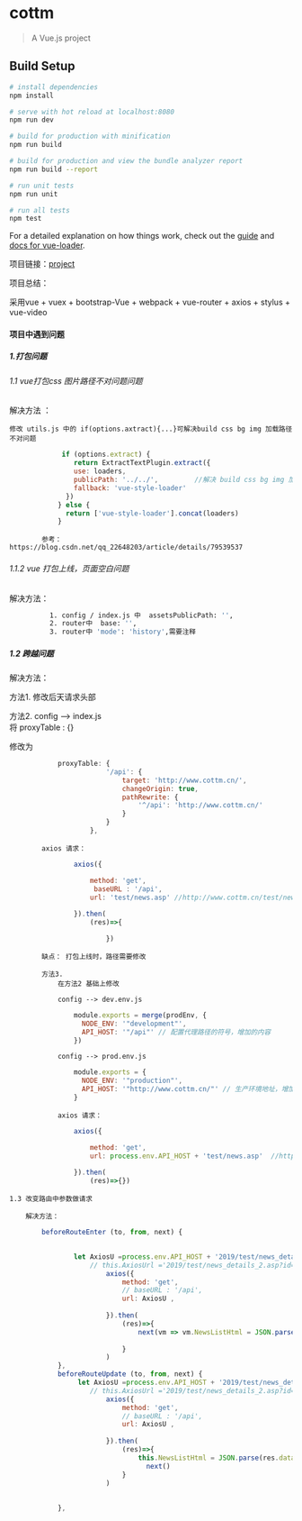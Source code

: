 # cottm

> A Vue.js project

## Build Setup

``` bash
# install dependencies
npm install

# serve with hot reload at localhost:8080
npm run dev

# build for production with minification
npm run build

# build for production and view the bundle analyzer report
npm run build --report

# run unit tests
npm run unit

# run all tests
npm test
```

For a detailed explanation on how things work, check out the [guide](http://vuejs-templates.github.io/webpack/) and [docs for vue-loader](http://vuejs.github.io/vue-loader).

项目链接：[project](http://www.cottm.cn/dist/index.html)

项目总结：

采用vue + vuex + bootstrap-Vue + webpack + vue-router + axios + stylus + vue-video 

#### 项目中遇到问题
	
#####  1.打包问题

######  1.1 vue打包css 图片路径不对问题问题

   解决方法 ：

    修改 utils.js 中的 if(options.axtract){...}可解决build css bg img 加载路径不对问题
      
``` javaScript
			 if (options.extract) {
		        return ExtractTextPlugin.extract({
		        use: loaders,
		        publicPath: '../../',         //解决 build css bg img 加载路径不对问题  
		        fallback: 'vue-style-loader'
		      })
		    } else {
		      return ['vue-style-loader'].concat(loaders)
		    }
```
		    参考： https://blog.csdn.net/qq_22648203/article/details/79539537

###### 1.1.2  vue 打包上线，页面空白问题

解决方法：
``` bash
		  1. config / index.js 中  assetsPublicPath: '',
		  2. router中  base: '',
		  3. router中 'mode': 'history',需要注释
```
##### 	1.2 跨越问题

  解决方法：

  方法1. 修改后天请求头部	  
			
  方法2. 
			config --> index.js  
			将 proxyTable : {}

  修改为 
```javascript
			proxyTable: {
				        '/api': {
				            target: 'http://www.cottm.cn/',
				            changeOrigin: true,
				            pathRewrite: {
				                '^/api': 'http://www.cottm.cn/'
				            }
				        }
				    },
```
			axios 请求：
```javascript
				axios({

					method: 'get',
					 baseURL : '/api',
					url: 'test/news.asp' //http://www.cottm.cn/test/news.asp
					
				}).then(
					(res)=>{

						})
```
			缺点： 打包上线时，路径需要修改
			
			方法3. 
				在方法2 基础上修改	

				config --> dev.env.js 	  
```javascript
				module.exports = merge(prodEnv, {
				  NODE_ENV: '"development"',
				  API_HOST: '"/api"' // 配置代理路径的符号，增加的内容
				})
```
  				config --> prod.env.js
```javascript
  				module.exports = {
				  NODE_ENV: '"production"',
				  API_HOST: '"http://www.cottm.cn/"' // 生产环境地址，增加的内容
				}
```
				axios 请求：
```javascript
				axios({

					method: 'get',
					url: process.env.API_HOST + 'test/news.asp'  //http://www.cottm.cn/test/news.asp
					
				}).then(
					(res)=>{})
```
	1.3 改变路由中参数做请求
		
		解决方法：
```javascript
		beforeRouteEnter (to, from, next) {
	   

			    let AxiosU =process.env.API_HOST + '2019/test/news_details_2.asp?id='+ to.query.id
					// this.AxiosUrl ='2019/test/news_details_2.asp?id='+this.$route.query.id
						axios({
							method: 'get',
							// baseURL : '/api',
							url: AxiosU ,
							
						}).then(
							(res)=>{
								next(vm => vm.NewsListHtml = JSON.parse(res.data))
							
							}
						)
			},
			beforeRouteUpdate (to, from, next) {
				 let AxiosU =process.env.API_HOST + '2019/test/news_details_2.asp?id='+ to.query.id
					// this.AxiosUrl ='2019/test/news_details_2.asp?id='+this.$route.query.id
						axios({
							method: 'get',
							// baseURL : '/api',
							url: AxiosU ,
							
						}).then(
							(res)=>{
								this.NewsListHtml = JSON.parse(res.data)
								  next()
							}
						)
		    	
			   
			},	
```	
